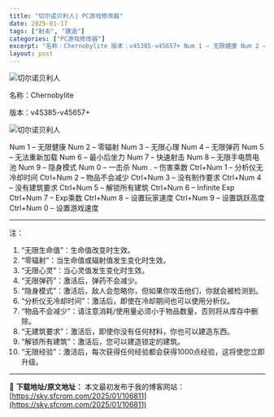 ```yaml
---
title: "切尔诺贝利人| PC游戏修改器"
date: 2025-01-17
tags: ["射击", "建造"]
categories: ["PC游戏修改器"]
excerpt: "名称：Chernobylite 版本：v45385-v45657+ Num 1 – 无限健康 Num 2 – 零辐射 Num 3 – 无限心理 Num 4 – 无限弹药 Num 5 – 无法重新加载 Num 6 – 最小后坐力 Num 7 – 快速射击 Num 8 – 无限手电筒电池 Num 9 –&hellip;"
layout: post
---
```


<img title="33.webp" src="https://sky.sfcrom.com/wp-content/uploads/2025/01/392241a6e8471.webp" alt="切尔诺贝利人" />

名称：Chernobylite

版本：v45385-v45657+

<img title="34.webp" src="https://sky.sfcrom.com/wp-content/uploads/2025/01/1465e8073470c.webp" alt="切尔诺贝利人" />

Num 1 – 无限健康
Num 2 – 零辐射
Num 3 – 无限心理
Num 4 – 无限弹药
Num 5 – 无法重新加载
Num 6 – 最小后坐力
Num 7 – 快速射击
Num 8 – 无限手电筒电池
Num 9 – 隐身模式
Num 0 – 一击杀
Num . – 伤害乘数
Ctrl+Num 1 – 分析仪无冷却时间
Ctrl+Num 2 – 物品不会减少
Ctrl+Num 3 – 没有制作要求
Ctrl+Num 4 – 没有建筑要求
Ctrl+Num 5 – 解锁所有建筑
Ctrl+Num 6 – Infinite Exp
Ctrl+Num 7 – Exp乘数
Ctrl+Num 8 – 设置玩家速度
Ctrl+Num 9 – 设置跳跃高度
Ctrl+Num 0 – 设置游戏速度

<hr />

注：
<ol>
 	<li>“无限生命值”：生命值改变时生效。</li>
 	<li>“零辐射”：当生命值或辐射值发生变化时生效。</li>
 	<li>“无限心灵”：当心灵值发生变化时生效。</li>
 	<li>“无限弹药”：激活后，弹药不会减少。</li>
 	<li>“隐身模式”：激活后，敌人会忽略你，但如果你攻击他们，你就会被检测到。</li>
 	<li>“分析仪无冷却时间”：激活后，即使在冷却期间也可以使用分析仪。</li>
 	<li>“物品不会减少”：请注意消耗/使用量必须小于物品数量，否则将从库存中删除。</li>
 	<li>“无建筑要求”：激活后，即使你没有任何材料，你也可以建造东西。</li>
 	<li>“解锁所有建筑”：激活后，您可以建造锁定的建筑。</li>
 	<li>“无限经验”：激活后，每次获得任何经验都会获得1000点经验，这将使您立即升级。</li>
</ol>

---
📖 **下载地址/原文地址：** 本文最初发布于我的博客网站：[https://sky.sfcrom.com/2025/01/106811](https://sky.sfcrom.com/2025/01/106811)
